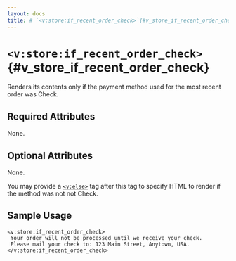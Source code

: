 ```yaml
---
layout: docs
title: # `<v:store:if_recent_order_check>`{#v_store_if_recent_order_check}
---
```


# `<v:store:if_recent_order_check>`{#v_store_if_recent_order_check}

Renders its contents only if the payment method used for the most recent
order was Check.

## Required Attributes

None.

## Optional Attributes

None.

You may provide a [`<v:else>`](#v_else) tag after this tag to specify
HTML to render if the method was not not Check.

## Sample Usage

    <v:store:if_recent_order_check>
     Your order will not be processed until we receive your check.  
     Please mail your check to: 123 Main Street, Anytown, USA.
    </v:store:if_recent_order_check>
